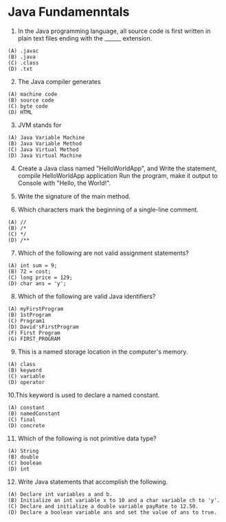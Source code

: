 # Java Fundamenntals

1. In the Java programming language, all source code is first written in plain text files ending with the ______ extension.

```
(A) .javac
(B) .java
(C) .class
(D) .txt
```
2. The Java compiler generates

```
(A) machine code
(B) source code
(C) byte code
(D) HTML
```

3. JVM stands for

```
(A) Java Variable Machine
(B) Java Variable Method
(C) Java Virtual Method
(D) Java Virtual Machine
```

4. Create a Java class named "HelloWorldApp", and Write the statement, compile HelloWorldApp application
Run the program, make it output to Console with "Hello, the World!".

5. Write the signature of the main method.

6. Which characters mark the beginning of a single-line comment.

```
(A) //
(B) /*
(C) */
(D) /**
```

7. Which of the following are not valid assignment statements?

```
(A) int sum = 9;
(B) 72 = cost;
(C) long price = 129;
(D) char ans = 'y';
```

8. Which of the following are valid Java identifiers?

```
(A) myFirstProgram
(B) 1stProgram
(C) Program1
(D) David'sFirstProgram
(F) First Program
(G) FIRST_PROGRAM
```

9. This is a named storage location in the computer's memory.

```
(A) class
(B) keyword
(C) variable
(D) operator
```

10.This keyword is used to declare a named constant.

```
(A) constant
(B) namedConstant
(C) final
(D) concrete
```

11. Which of the following is not primitive data type?

```
(A) String
(B) double
(C) boolean
(D) int
```

12. Write Java statements that accomplish the following.

```
(A) Declare int variables a and b.
(B) Initialize an int variable x to 10 and a char variable ch to 'y'.
(C) Declare and initialize a double variable payRate to 12.50.
(D) Declare a boolean variable ans and set the value of ans to true.
```